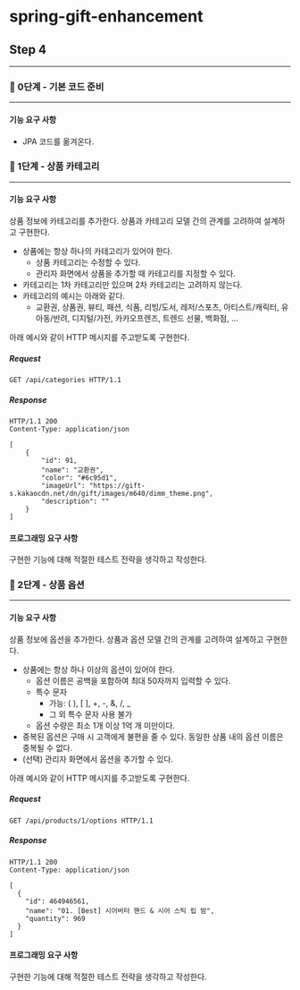 # spring-gift-enhancement
## Step 4
***
### 🚀 0단계 - 기본 코드 준비
***
#### 기능 요구 사항
* JPA 코드를 옮겨온다.
### 🚀 1단계 - 상품 카테고리
***
#### 기능 요구 사항
상품 정보에 카테고리를 추가한다. 상품과 카테고리 모델 간의 관계를 고려하여 설계하고 구현한다.

* 상품에는 항상 하나의 카테고리가 있어야 한다.
  * 상품 카테고리는 수정할 수 있다.
  * 관리자 화면에서 상품을 추가할 때 카테고리를 지정할 수 있다.
* 카테고리는 1차 카테고리만 있으며 2차 카테고리는 고려하지 않는다.
* 카테고리의 예시는 아래와 같다.
  * 교환권, 상품권, 뷰티, 패션, 식품, 리빙/도서, 레저/스포츠, 아티스트/캐릭터, 유아동/반려, 디지털/가전, 카카오프렌즈, 트렌드 선물, 백화점, ...

아래 예시와 같이 HTTP 메시지를 주고받도록 구현한다.

##### Request
```
GET /api/categories HTTP/1.1
```

##### Response
```
HTTP/1.1 200
Content-Type: application/json

[
    {   
        "id": 91,
        "name": "교환권",
        "color": "#6c95d1",
        "imageUrl": "https://gift-s.kakaocdn.net/dn/gift/images/m640/dimm_theme.png",
        "description": ""
    }
]
```

#### 프로그래밍 요구 사항

구현한 기능에 대해 적절한 테스트 전략을 생각하고 작성한다.

### 🚀 2단계 - 상품 옵션
***
#### 기능 요구 사항
상품 정보에 옵션을 추가한다. 상품과 옵션 모델 간의 관계를 고려하여 설계하고 구현한다.

* 상품에는 항상 하나 이상의 옵션이 있어야 한다.
  * 옵션 이름은 공백을 포함하여 최대 50자까지 입력할 수 있다.
  * 특수 문자
    * 가능: ( ), [ ], +, -, &, /, _
    * 그 외 특수 문자 사용 불가
  * 옵션 수량은 최소 1개 이상 1억 개 미만이다.
* 중복된 옵션은 구매 시 고객에게 불편을 줄 수 있다. 동일한 상품 내의 옵션 이름은 중복될 수 없다.
* (선택) 관리자 화면에서 옵션을 추가할 수 있다.

아래 예시와 같이 HTTP 메시지를 주고받도록 구현한다.

##### Request
```
GET /api/products/1/options HTTP/1.1
```

##### Response
```
HTTP/1.1 200 
Content-Type: application/json

[
  {
    "id": 464946561,
    "name": "01. [Best] 시어버터 핸드 & 시어 스틱 립 밤",
    "quantity": 969
  }
]
```

#### 프로그래밍 요구 사항

구현한 기능에 대해 적절한 테스트 전략을 생각하고 작성한다.